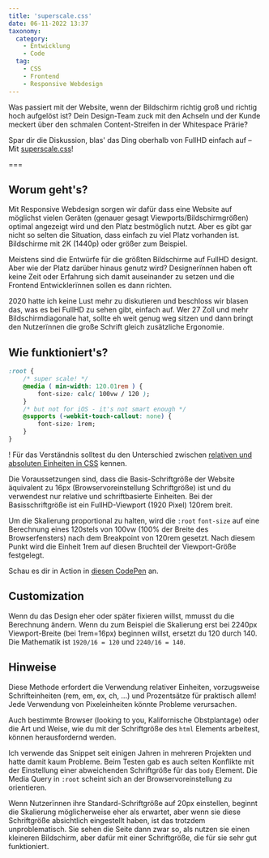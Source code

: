 ```yaml
---
title: 'superscale.css'
date: 06-11-2022 13:37
taxonomy:
  category:
    - Entwicklung
    - Code
  tag:
    - CSS
    - Frontend
    - Responsive Webdesign
---
```


Was passiert mit der Website, wenn der Bildschirm richtig groß und richtig hoch aufgelöst ist? Dein Design-Team zuck mit den Achseln und der Kunde meckert über den schmalen Content-Streifen in der Whitespace Prärie?

Spar dir die Diskussion, blas' das Ding oberhalb von FullHD einfach auf – Mit [superscale.css](https://github.com/bitstarr/superscale.css)!

===

## Worum geht's?
Mit Responsive Webdesign sorgen wir dafür dass eine Website auf möglichst vielen Geräten (genauer gesagt Viewports/Bildschirmgrößen) optimal angezeigt wird und den Platz bestmöglich nutzt. Aber es gibt gar nicht so selten die Situation, dass einfach zu viel Platz vorhanden ist. Bildschirme mit 2K (1440p) oder größer zum Beispiel.

Meistens sind die Entwürfe für die größten Bildschirme auf FullHD designt. Aber wie der Platz darüber hinaus genutz wird? Designerïnnen haben oft keine Zeit oder Erfahrung sich damit auseinander zu setzen und die Frontend Entwicklerïnnen sollen es dann richten.

2020 hatte ich keine Lust mehr zu diskutieren und beschloss wir blasen das, was es bei FullHD zu sehen gibt, einfach auf. Wer 27 Zoll und mehr Bildschirmdiagonale hat, sollte eh weit genug weg sitzen und dann bringt den Nutzerïnnen die große Schrift gleich zusätzliche Ergonomie.

## Wie funktioniert's?

```css
:root {
    /* super scale! */
    @media ( min-width: 120.01rem ) {
        font-size: calc( 100vw / 120 );
    }
    /* but not for iOS - it's not smart enough */
    @supports (-webkit-touch-callout: none) {
        font-size: 1rem;
    }
}
```

! Für das Verständnis solltest du den Unterschied zwischen [relativen und absoluten Einheiten in CSS](https://developer.mozilla.org/en-US/docs/Learn/CSS/Building_blocks/Values_and_units) kennen.

Die Voraussetzungen sind, dass die Basis-Schriftgröße der Website äquivalent zu 16px (Browservoreinstellung Schriftgröße) ist und du verwendest nur relative und schriftbasierte Einheiten. Bei der Basisschriftgröße ist ein FullHD-Viewport (1920 Pixel) 120rem breit.

Um die Skalierung proportional zu halten, wird die `:root` `font-size` auf eine Berechnung eines 120stels von 100vw (100% der Breite des Browserfensters) nach dem Breakpoint von 120rem gesetzt. Nach diesem Punkt wird die Einheit 1rem auf diesen Bruchteil der Viewport-Größe festgelegt.

Schau es dir in Action in [diesen CodePen](https://codepen.io/bitstarr/full/gOwaNoB) an.

## Customization

Wenn du das Design eher oder später fixieren willst, mmusst du die Berechnung ändern. Wenn du zum Beispiel die Skalierung erst bei 2240px Viewport-Breite (bei 1rem=16px) beginnen willst, ersetzt du 120 durch 140. Die Mathematik ist `1920/16 = 120` und `2240/16 = 140`.

## Hinweise

Diese Methode erfordert die Verwendung relativer Einheiten, vorzugsweise Schrifteinheiten (rem, em, ex, ch, ...) und Prozentsätze für praktisch allem! Jede Verwendung von Pixeleinheiten könnte Probleme verursachen.

Auch bestimmte Browser (looking to you, Kalifornische Obstplantage) oder die Art und Weise, wie du mit der Schriftgröße des `html` Elements arbeitest, können herausfordernd werden.

Ich verwende das Snippet seit einigen Jahren in mehreren Projekten und hatte damit kaum Probleme. Beim Testen gab es auch selten Konflikte mit der Einstellung einer abweichenden Schriftgröße für das `body` Element. Die Media Query in `:root` scheint sich an der Browservoreinstellung zu orientieren.

Wenn Nutzerïnnen ihre Standard-Schriftgröße auf 20px einstellen, beginnt die Skalierung möglicherweise eher als erwartet, aber wenn sie diese Schriftgröße absichtlich eingestellt haben, ist das trotzdem unproblematisch. Sie sehen die Seite dann zwar so, als nutzen sie einen kleineren Bildschirm, aber dafür mit einer Schriftgröße, die für sie sehr gut funktioniert.